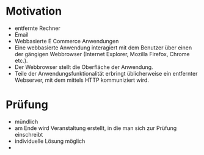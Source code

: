 # Motivation
- entfernte Rechner
- Email
- Webbasierte E Commerce Anwendungen
- Eine webbasierte Anwendung interagiert mit dem Benutzer über einen der gängigen Webbrowser (Internet Explorer, Mozilla Firefox, Chrome etc.).
- Der Webbrowser stellt die Oberfläche der Anwendung.
- Teile der Anwendungsfunktionalität erbringt üblicherweise ein entfernter Webserver, mit dem mittels HTTP kommuniziert wird.

# Prüfung
- mündlich
- am Ende wird Veranstaltung erstellt, in die man sich zur Prüfung einschreibt
- individuelle Lösung möglich
- 